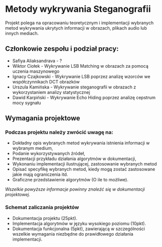 # Metody wykrywania Steganografii

Projekt polega na opracowaniu teoretycznym i implementacji wybranych metod wykrywania ukrytych informacji w obrazach, plikach audio lub innych mediach.


## Członkowie zespołu i podział pracy:

- Safiya Aliaksandrava - ?
- Wiktor Ciołek - Wykrywanie LSB Matching w obrazach za pomocą
uczenia maszynowego
- Ignacy Czajkowski - Wykrywanie LSB poprzez analizę wzorców we współczynnikach DCT obrazków
- Urszula Kamińska - Wykrywanie steganografii w obrazach z wykorzystaniem analizy statystycznej
- Dawid Karpiński - Wykrywanie Echo Hiding poprzez analizę cepstrum mocy sygnału


## Wymagania projektowe

### Podczas projektu należy zwrócić uwagę na:

- Dokładny opis wybranych metod wykrywania istnienia informacji w wybranym medium,
- Podanie wykorzystywanych źródeł,
- Prezentacji przykładu działania algorytmów w dokumentacji,
- Wykonaniu implementacji ilustrującej, zastosowanie wybranych metod
- Opisać specyfikę wybranych metod, kiedy mogą zostać zastosowane jakie mają ograniczenia itd.
- Graficzne przedstawienie algorytmów (O ile to możliwe).

*Wszelkie powyższe informacje powinny znaleźć się w dokumentacji projektowej.*

### Schemat zaliczania projektów

- Dokumentacja projektu (25pkt).
- Implementacja algorytmów w języku wysokiego poziomu (10pkt).
- Dokumentacja funkcjonalna (5pkt), zawierającą w szczególności wszelkie wymagania niezbędne do prawidłowego działania implementacji.
